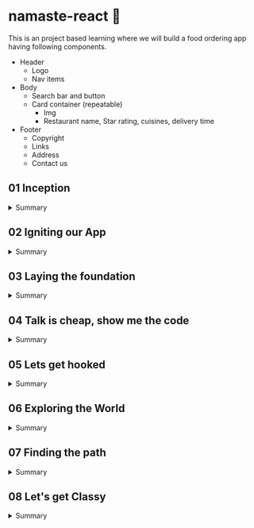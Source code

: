 # namaste-react :rocket: 


This is an project based learning where we will build a food ordering app having following components.

  * Header
    - Logo
    - Nav items
  * Body
    - Search bar and button
    - Card container (repeatable)
        - Img
        - Restaurant name, Star rating, cuisines, delivery time
  * Footer
    - Copyright
    - Links
    - Address
    - Contact us


## 01 Inception

<details>
  <summary>Summary</summary>
  
### Concepts Learned (01 Inception)

1. How to use React cdn?
1. How to write js inside html itself?
1. How to write js inside a new file and inject it in html?
1. How to Create a element using React
1. How to render a component using RactDOM?
1. How does React.createElement and ReactDOM.createRoot works?
1. How to use CSS in react?
1. What is Element,Props,Child in React?
1. How to Create nested Child using React?
1. How to Add Sibling Components?

#### Answer of above ques with Example

#### HTML

```html
<body>
    <div id="root">
        <!-- It will be loaded for a very small fraction of time and then react will replace this root with its own content -->
        <h1>Dipankar</h1>
    </div>
    <!-- CDN links for react. using this link will inject react and react dom library into the browser -->
    <script crossorigin src="https://unpkg.com/react@18/umd/react.development.js"></script>
    <script crossorigin src="https://unpkg.com/react-dom@18/umd/react-dom.development.js"></script>
    <!-- Only writing above 2 tags would inject react into our project using CDN.
In the console you can write React and ReactDOM and you can see the properties. -->
    <!-- Include your react js lines inside a new js file -->
    <script src="./App.js"></script>
</body>
```

  react.development.js - base library for react.
  react-dom.development.js - for dom manipulation and interaction.
  Costliest operation in browsers is Dom manipulation.

  #### JS

  ```javascript
  //create an element-simillar to document.createElement
  /**
   * React.createElement(object) =>HTML (browser understands)
   * React.createElement creates and object
   * While it is rendering into DOM it converts the object into html
   * param 1 - type: element name
   * param 2 - props: attributes
   * param 3 - children inside props: text of the element
   */
  const h1 = React.createElement("h1",{xyz:'abc',id:'heading'},"hello World from React!");
  const h2 = React.createElement("h2",{xyz:'abc',id:'heading2'},"This is a h2 element");
  console.log(h1);
  // Create nested Child using React.

  //add multiple child inside the element using array (siblings)
  const child = React.createElement('div',{id:'child'},['child div',h1,h2]);
  const parent = React.createElement('div',{id:'parent'},child);

  //ReactDOM is for dom interaction, Make #root as the root element of react
  const root = ReactDOM.createRoot(document.getElementById("root"));
  //render the element inside root
  root.render(parent);```

  ```

  console.log(h1) will give the entire h1 object.
  React.createElement gives an object which is later converted into HTML (browser understandable).

  #### CSS

  ```css
  #heading{
      color:red;
  }
  ```

</details>

## 02 Igniting our App

<details>
<summary>Summary</summary>

### Concepts Learned (02 Igniting our App)

1. **Can React build a production ready app without using any package/library**
Ans- No, A lot of other Packages are required.
2. **What is NPM**
Ans- NPM is evrything but Node package Manager. It manages Packages and is a repository containing all the packages. It works as a package manager behind the scene but it's full form is not Node Package Manager.
3. **How can you make your project use NPM**
A- We can make our project use npm using `npm init`.
    <details>
    <summary>Example</summary>

    ```cmd
    PS C:\Users\dipan\Desktop\Javascript\React\namaste-react> npm init
    This utility will walk you through creating a package.json file.
    It only covers the most common items, and tries to guess sensible defaults.

    See `npm help init` for definitive documentation on these fields
    and exactly what they do.

    Use `npm install <pkg>` afterwards to install a package and
    save it as a dependency in the package.json file.

    Press ^C at any time to quit.
    package name: (namaste-react)
    version: (1.0.0)                                                                                                          
    description: This is the project done while learning namaste react course
    entry point: (App.js)                                                                                                     
    test command: jest                                                                                                        
    git repository: https://github.com/dipankarsahoo180/namaste-react.git
    keywords:
    author: Dipankar Sahoo                                                                                                    
    license: (ISC)                                                                                                            
    About to write to C:\Users\dipan\Desktop\Javascript\React\namaste-react\package.json:

    {
        "name": "namaste-react",
        "version": "1.0.0",
        "description": "This is the project done while learning namaste react course",
        "main": "App.js",
        "scripts": {
        "test": "jest"
        },
        "repository": {
        "type": "git",
        "url": "git+https://github.com/dipankarsahoo180/namaste-react.git"
        },
        "author": "Dipankar Sahoo",
        "license": "ISC",
        "bugs": {
        "url": "https://github.com/dipankarsahoo180/namaste-react/issues"
        },
        "homepage": "https://github.com/dipankarsahoo180/namaste-react#readme"
    }
    Is this OK? (yes)
    ```

    </details>

4. **How to add a package /dependencies into your project**
Ans- By using the command `npm install <package_name>`.
For ex: `npm install -D Parcel`. Then it will create a node dependencies/devDepenedencies inside your Package.json.
5. **What is a Bundler**
Ans-A bundler is the most important package in our project while doing development. There are multiple bundlers like parcel,vite,webpack etc. Our whole needs to be bundled,minified,cleaned,compressed, packages 7 a lot fo other stuffs before it can be sent prod. Bundler does all these jobs.
6. **What is Parcel**
Ans- parcel is a bundler. it is easy to configure.
    * `npm install -D parcel`.
It also does a lot of other functions like:
    * Creating a dev build
    * Building local Server
    * HMR Hot Module Replacement
    * Uses file watching algorithm (written in c++)
    * Caching for faster Builds
    * Image optimization
    * Minification
    * Bundling
    * Compress
    * Consistent Hashing
    * Code Splitting
    * Differential bundling to support older versions
    * Diagnostic
    * Error handling
    * HTTPS
    * Tree shaking - remove unused nodes
7. **What is -D in `npm install -D Parcel`**
Ans- That means we are installing parcel package/library as a dev dependency.There are two types of dependencies.
    * dependencies - required for project and is required in production.
    * devDependencies - required during development.
8. **What is the package.json file**
Ans- Package.json will be created right after npm init command and it keeps tracks of the dependencies installed.
9. **What is tilde(`) and carret(^)**
Ans- They represent auto upgradable to Major and Minor versions respectively.
10. **What is the package-lock.json file that got created automatically**
Ans- Package-lock.json has exact version of all the dependencies and their dependencies mentioned in detail. It keeps track of all the details of the dependencies and transitive dependencies used in the project.
11. **Do we Need to Put node_modules folder into git**
Ans- Don't put the files and folders that you can regenerate again into git. It is unnecessary.
12. **How to Ignite your app**
Ans- Since we have already installed parcel, we can ignite our app using the command `npx parcel index.html`.
    <details>
    <summary> Ignite your app</summary>
    
    ```cmd
    PS C:\Users\dipan\Desktop\Javascript\React\namaste-react> npm parcel index.html
    Unknown command: "parcel"

    To see a list of supported npm commands, run:
        npm help
    PS C:\Users\dipan\Desktop\Javascript\React\namaste-react> npx parcel index.html
    Server running at http://localhost:1234
    ✨ Built in 608ms
    ```

    </details>
13. **How to get react and react-dom using npm instad of cdn**
Ans- using CDN is not a good way and is a costliest operation as it makes a network call. we can install these dependensies as packages using `npm install <package_name>` command
Ex: `npm install react and npm install react-dom`
14. **Will it work if we remove the CDN?**
Ans- It will give error as `Uncaught ReferenceError: React is not defined`. So we have to import both react and react-dom
    *   ```js
        import React from "react";
        import ReactDOM from "react-dom/client";
        ```

15. **Will it work afer that?**
Ans- No It will give you error. `@parcel/transformer-js: Browser scripts cannot have imports or exports.`. Basically you have to Add the **type="module"** attribute to the `<script>` tag inside index.html. It is because by default it is treated as a normal javascript file and to use it as a module and import any other module to this Js file, we have to explicitly tell that this is a js file of module type. And then it would work.

</details>

## 03 Laying the foundation
<details>
<summary>Summary</summary>

### Concepts Learned (03 Laying the foundation)

1. **How to create a script to start project instead of writing `npx parcel index.html`**    
Ans-  Go to the package.json and inside `"scripts"`, add the node `"start":"parcel index.html"`. Then go to your terminal and write `npm run start` or `npm start`.  
Simillarly,  write `"build":"parcel build index.html"` to make a prod build. And to execute it write `npm run build` in terminal. `npm build` will not work here because is `run` is a reserved keyword by npm that works with `start`.

2. **What is a react element**  
It is an object but while rendering into DOM using react-dom library it will be rendered as an HTML. This is the syntax to create a react element.</br></br>  

    * ```javascript
        const h1 = React.createElement("h1",{xyz:'abc',id:'heading'},"hello World from React!");
        //ReactDOM is for dom interaction, Make #root as the root element of react
        const root = ReactDOM.createRoot(document.getElementById("root"));
        //render the element inside root
        root.render(h1);
        ```

3. **Is it a good way to use React.createElement**  
Ans- No, this is not a good way and make the code complex and is not suitable for creating production ready apps. So, we use **JSX** instead.
4. **What is JSX?**  
JSX is a HTML or XML like syntax used for creating react elements. Is is not a part of react,it is also not a pure Javascript. It is transpiled before it reaches javascript engine/converted into object equivalent of `react.createElement()` by **`babel`** library which is also a depenedency for `Parcel` so that browser can unserstand it.</br></br>  

    *   ```javascript
        const h1JSX = <h1 id='heading'>Hello World from React with JSX!</h1>
        //ReactDOM is for dom interaction, Make #root as the root element of react
        const root = ReactDOM.createRoot(document.getElementById("root"));
        //render the element inside root
        root.render(h1JSX);
        ```

    *   ```javascript
        const h1 = React.createElement("h1",{xyz:'abc',id:'heading1',key:'ist-h1',class="h1Class"},"Hello World from React!");
        const h1JSX = <h1 id='heading2' key='ist-h1Jsx' className="jsxClass">Hello World from React with JSX!</h1>
        //ReactDOM is for dom interaction, Make #root as the root element of react. 
        //Also notice the attributes are in camelCase but they will convert into normal attributes when they render as HTML.
        console.log(h1JSX); //It will log a same object what react.createElement gives
        const root = ReactDOM.createRoot(document.getElementById("root"));
        //render the element inside root
        root.render([h1,h1JSX]);
        ```

5. **Give some examples of JSX code**  

    *   ```Javascript
        const h1JSX = <h1 id='headingJSX' key='ist-h1Jsx'>Hello World from React with JSX!</h1>;
        const h1JSX1 = <h1 id='heading2' key='ist-h1Jsx' className="jsxClass">Hello World from React with JSX!</h1>;
        const h1JSX2 = (<h1 id='heading2' key='ist-h1Jsx' className="jsxClass">Hello World from React with JSX!</h1>);
        const h1JSX3 = (
        <div>
            <h1 id='heading2' key='ist-h1Jsx' className="jsxClass">Hello World from React with JSX!</h1>
            <h2 id='heading2' key='ist-h2Jsx' className="jsxClass">Hello World from React with JSX!</h2>
        </div>
        );
        const h1JSX4 = (
        <>
            <h1 id='heading2' key='ist-h1Jsx' className="jsxClass">Hello World from React with JSX!</h1>
            <h2 id='heading2' key='ist-h2Jsx' className="jsxClass">Hello World from React with JSX!</h2>
        </>);
        //ReactDOM is for dom interaction, Make #root as the root element of react
        const root = ReactDOM.createRoot(document.getElementById("root"));
        //render the element inside root
        root.render([h1,h1JSX,h1JSX1,h1JSX2,h1JSX3,h1JSX4]);
        ```

6. **What are some of the extensions which you can use to boost your productivity**  

    * Prettier
    * Bracket pair Colorization Toggler.
    * Eslint
    * Better Comments

7. **What is a React component**  
It is a function/class and retunred object of which can be rendered as a html in browser.
8. **What are the types of components in react**  
    * Class based component - old way of writing code
    * Functional component - Latest in tech - It's just a normal javascript function with **PascalCase**.  
        <details>
        <summary>Example of Functional component</summary>

        ```Javascript
        import React from "react";
        import ReactDOM from "react-dom/client";

        const Heading = ()=> {
            return (
                <>
                    <h1 id='heading2' key='ist-h1Jsx' className="jsxClass">Hello World from React with JSX1!!</h1>
                    <h2 id='heading2' key='ist-h2Jsx' className="jsxClass">Hello World from React with JSX2!!</h2>
                </>
                )
        };


        //ReactDOM is for dom interaction, Make #root as the root element of react
        const root = ReactDOM.createRoot(document.getElementById("root"));
        //render the element inside root
        root.render(<Heading/>); // Use the functional component as a tag to render
        ```

        </details>

9. **What is component composition**  
Composing one/more components into another component
    *   <details>
        <summary>Example of component composition</summary>

        ```javascript
        import React from "react";
        import ReactDOM from "react-dom/client";


        const Title = ()=> {
            return (
                <>
                    <h1 key='title' className="jsxClass">Title!!</h1>
                </>
                )
        };
        const Header = ()=> {
            return (
                <>
                    <Title></Title>
                    <h1 key='header' className="jsxClass">JSX Heading!!</h1>
                    
                </>
                )
        };


        //ReactDOM is for dom interaction, Make #root as the root element of react
        const root = ReactDOM.createRoot(document.getElementById("root"));
        //render the element inside root
        root.render(<Header/>);
        ```

        </details>

10. **How can you write javascript expression inside JSX**  
By wrapping the code inside `{}`
    <details>
    <summary>Example</summary>

    ```Javascript
    import React from "react";
    import ReactDOM from "react-dom/client";

    const Elem = () =>(
        <>
            <h1>React Element!!</h1>
        </>
    )
    const title =  (
            <>
                <h1 key='title' className="jsxClass">Title!!</h1>
            </>
            )
    const number = 1000;
    const Header = ()=> {
        return (
            <>
                {title} 
                {<Elem/>}
                {number}
                {console.log('Dipankar')}
                <h1 key='header' className="jsxClass">JSX Heading!!</h1>
            </>
            )
    };
    //ReactDOM is for dom interaction, Make #root as the root element of react
    const root = ReactDOM.createRoot(document.getElementById("root"));
    //render the element inside root
    root.render(<Header/>);
    ```

    </details>

</details>

## 04 Talk is cheap, show me the code

<details>
<summary>Summary</summary>

### Concepts Learned (04 Talk is cheap, show me the code)

1. **How can you write css in react?** 
    - By using attribute className instead of class.  
        <details>
        <summary>Example</summary>

        ```javascript
        const AppLayout = () =>{
            return (
                <div className="app">
                    <Header/>
                    <Body/>
                </div>
            )
        }
        ```

        ```css
        .app{
            display: flex;
            justify-content: space-between;
            border: 1px solid black;
        }
        ```
        
        </details> 

    - By using inline css.  
        <details>
        <summary>Example</summary>

        ```javascript
        const styleCard = {
            background: 'lightgrey',
            textAlign:'center'
        }

        const Restaurant = () => {
            return(
                <div className="res-card" style={styleCard}>
                    <h3>Meghna Foods</h3>
                </div>
            )
        }
        ```

        OR  

        ```javascript
        const styleCard = {
            background: 'lightgrey',
            textAlign:'center'
        }

        const Restaurant = () => {
            return(
                <div className="res-card" style={{ background: 'lightgrey', textAlign:'center' }}>
                    <h3>Meghna Foods</h3>
                </div>
            )
        }
        ```

        </details> 
        
2. **What is props in react?**  
Ans- By using props we can pass properties from parent comp/arguements to a function.  
    -   <details>
        <summary>Example(we are passing name,cuisine as props)</summary>
        
        ```javascript
        const Body = () => {
            return(
                <div className="body">
                    <div className="search">
                        Search            
                    </div>

                    <div className="res-container">
                        <Restaurant name="Jubilee Foods" cuisine="South Indian"/>
                        <Restaurant name="KFC" cuisine="American"/>
                        <Restaurant/>
                        <Restaurant/>
                    </div>
                </div>
            )
        }
        const styleCard = {
            background: 'lightgrey',
            textAlign:'center'
        }

        const Restaurant = ({name,cuisine}) => {
            return(
                <div className="res-card" style={styleCard}>
                    <img src="https://media-assets.swiggy.com/swiggy/image/upload/fl_lossy,f_auto,q_auto,w_660/fq1uss75jajmt1oueyla"></img>
                    <h3>{name || 'Meghna Foods'}</h3>
                    <h4>{cuisine || 'North Indian'}</h4>
                    <h4>4.4</h4>
                    <h4>38 mins</h4>
                </div>
            )
        }
        ```
        </details>

3. **What is  config driven UI?**  
It means the UI is driven by a config. Which means based on configuration user will be shown/get personalized data
Ex: Swiggy API `https://www.swiggy.com/dapi/restaurants/list/v5?lat=20.3625249&lng=85.83262599999999&`

4. **How would you loop over an array and render multiple cards?**  
-   Ex:  
    ```javascript
    const Body = () => {
        return(
            <div className="body">
                <div className="search">
                    Search
                </div>

                <div className="res-container">
                {
                    card?.gridElements?.infoWithStyle?.restaurants?.map(el=>
                        <Restaurant key={el.info.id} resData={el}/>
                    )
                }
                </div>
            </div>
        )
    }
    ```
5. **Give an example how you can use fetch API**  
First Install this chrome extension from here `https://chrome.google.com/webstore/detail/cors-unblock/lfhmikememgdcahcdlaciloancbhjino`.  
and then run the following code to understand

    ```javascript
    const Body = () => {
        const [card,setCard] = useState([]);

        const  fetchData = async() => {
            try {
            const response = await fetch('https://www.swiggy.com/dapi/restaurants/list/v5?lat=20.3625249&lng=85.83262599999999');
            const data = await response.json();
            const card = data.data.cards.find(el => el.card.card.id === 'top_brands_for_you').card.card;
            setCard(card?.gridElements?.infoWithStyle?.restaurants);
            } catch (error) {
            console.error('Fetch error:', error);
            //throw error;
            }
        
        }

        useEffect(() => {
            fetchData();
        }, []);

        
        return(
            <div className="body">
                <div className="search">
                    Search
                </div>

                <div className="res-container">
                {
                    card?.map(el=>
                        <Restaurant key={el.info.id} resData={el}/>
                    )
                }
                </div>
            </div>
        )
    }
    ```
    
</details>

## 05 Lets get hooked

<details>
<summary>Summary</summary>

### Concepts Learned (05 Lets get hooked)

1. **What are the different types of import we use in Javascript?**  
Two types of Export/Import.  
    -   Default Export/Import
        ```javascript
        export default Component;  
        import Component from "path";
        ```

    -   Named Export/Import
        ```javascript
        export const Component;  
        import {Component} from "path";
        ```

1. **What are hooks in React?**  
Hooks are like normal js functions but provided by react.  
for ex: `useState()` and `useEffect()`

1. **What is useState() hook**  
useState is a React Hook that lets you add a state variable to your component.  

    ```javascript
    const [state, setState] = useState(initialState);
    ```
1. **What is reconciliation?**  
It is an alogorithm came in react 16 by react fiber, which uses an algorithm to selectively update some particular nodes/elements inside html instead of whole html by comapring the DOM nodes.  
Actual DOM: These are the real tags.  
Virtual DOM: representation of actual DOM. It is basically the object (reactElement). You can console log <Body/> and/or <Head/> and you can see an object is printed.
</details>

## 06 Exploring the World

<details>
<summary>Summary</summary>

### Concepts Learned (06 Exploring the World)

1. **What is monolithic and microservices architecture**  
A monolithic application is built as a single unified unit while a microservices architecture is a collection of smaller, independently deployable services. <a href="https://www.atlassian.com/microservices/microservices-architecture/microservices-vs-monolith">refer here</a>

2. **How `useEffect()` is called**  
First the component will be rendered as HTML and  
then it will call `useEffect()` and  
then it will run the code inside the callback of useEffect

3. **Can we write multiple `useEffect()` inside a single component**  
Yes.
    ```Javascript
    useEffect(() => {
        console.warn('use effect 1');
    }, []);
    useEffect(() => {
        fetchData();
        console.warn('use effect 2');
    }, []);
    useEffect(() => {
        console.warn('use effect 3');
    }, []);
    ```
4. **What is Shimmer**  
We load a fake screen instead of blank untill we get the data from server/api in realtime to improve UX. We acheive this using conditional rendering.

    ```javascript
    const Body = () => {

        const [listOfRestaurants, setListOfRestaurants] = useState([]);
        const [filteredRestaurants, setFilteredRestaurants] = useState([]);
        const fetchData = async () => {
            try {
                const response = await fetch(SWIGGY_URL);
                const data = await response.json();
                const card = data.data.cards.find(el => el.card.card.id === 'top_brands_for_you').card.card;
                setListOfRestaurants(card?.gridElements?.infoWithStyle?.restaurants);
                setFilteredCard(card?.gridElements?.infoWithStyle?.restaurants);
            } catch (error) {
                console.error('Fetch error:', error);
                //throw error;
            }

        }

        useEffect(() => {
            fetchData();
        }, []);
        //conditioinal rendering
        return (listOfRestaurants.length === 0) ?
        <Shimmer /> :

        (
            <div className="filter">
                <div className="search">
                    <input className='search-text' type="text" onChange={(e) => {
                        if(!e.target?.value) {
                            setFilteredRestaurants(listOfRestaurants);
                            return;
                        }else{
                            const filteredCard = listOfRestaurants.filter(el => (el.info.name.toUpperCase()).includes(e.target?.value?.toUpperCase()));
                            setFilteredRestaurants(filteredCard);
                        }
                    }}>

                    </input>
                </div>
                <button className='top-rated-btn' onClick={
                    () => {
                        const filteredCard = listOfRestaurants.filter(el => el.info.avgRating > 4);
                        setFilteredRestaurants(filteredCard);
                    }
                }> Filter Top Rated restaurants</button>

                <button className='reset-btn' onClick={
                    () => {
                        setFilteredRestaurants(listOfRestaurants);
                    }
                }> Reset </button>
            </div>
        )
    }
    ```
    
</details>




## 07 Finding the path
<details>
<summary>Summary</summary>

### Concepts Learned (07 Finding the path)

1. **How to use routing in react?**  
we can use react-router-dom package to create routes in react.  
    ```javascript
    import React from "react";
    import ReactDOM from "react-dom/client";
    import Header from "./components/Header";
    import { Body } from "./components/Body";
    import { createBrowserRouter,RouterProvider } from "react-router-dom";
    import About from "./components/About";


    const AppLayout = () =>{
        return (
            <div className="app">
                <Header/>
                <Body/>
            </div>
        )
    }


    const appRouter = createBrowserRouter(
        [
            {
                path:"/",
                element : <AppLayout/>,
            },
            {
                path:"/about",
                element : <About/>
            },
            
        ]
    );

    //ReactDOM is for dom interaction, Make #root as the root element of react
    const root = ReactDOM.createRoot(document.getElementById("root"));
    //use RouterProvider for Routing
    root.render(<RouterProvider router={appRouter} />);
    ```

2. **How to routing but keeping Header and Footer constant in react?**
We can use `</Outlet>` and `children` property inside router object as a combination to do that
    ```javascript
    import React from "react";
    import ReactDOM from "react-dom/client";
    import Header from "./components/Header";
    import { Body } from "./components/Body";
    import { createBrowserRouter, Outlet, RouterProvider } from "react-router-dom";
    import About from "./components/About";
    import ContactUs from "./components/ContactUs";
    import Cart from "./components/Cart";

    const AppLayout = () => {
        return (
            <div className="app">
                <Header />
                <Outlet />
            </div>
        )
    }


    const appRouter = createBrowserRouter(
        [
            {
                path: "/",
                element: <AppLayout />,
                children: [

                    {
                        path: "",
                        element: <Body />
                    }, 
                    {
                        path: "about",
                        element: <About />
                    }, 
                    {
                        path: "contact-us",
                        element: <ContactUs />
                    }, 
                    {
                        path: "cart",
                        element: <Cart />
                    }
                ]
            }

        ]
    );

    //ReactDOM is for dom interaction, Make #root as the root element of react
    const root = ReactDOM.createRoot(document.getElementById("root"));
    //render the element inside root
    root.render(<RouterProvider router={appRouter} />);
    ```

2. **How can you build links so that user can click on them and redirected to certain routes in react?**  
We can use `<Link to=''>Label</Link>` from react-router-dom to acheive this.  
    ```javascript

    import { useState } from "react";
    import logo from "../assets/logo.png"
    import { Link } from "react-router-dom";

    const Header = () => {
        const [jsxButton,setJsxButton] = useState('Login')
        return (
            <>
                <div className="header">
                    <Link to='/'>
                        <div className="logo">
                        <img src={logo}></img>
                        </div>
                    </Link>
                    
                    <div className="nav-items">
                        <ul>
                            <li><Link to='/'>Home</Link></li>
                            <li><Link to='about'>About us</Link></li>
                            <li><Link to='contact-us'>Contact us</Link></li>
                            <li><Link to='cart'>Cart</Link></li>
                        </ul>
                    </div>
                </div>
            </>
        )
    }

    export default Header;
    ```

3. **How can you create your own error page in react?**  
By adding `errorElement: <componentName/>` property inside the router object.
    ```javascript
    const appRouter = createBrowserRouter(
        [
            {
                path: "/",
                element: <AppLayout />,
                errorElement: <Error/>,
                children: [
                    {
                        path: "",
                        element: <Body />
                    }, 
                    {
                        path: "about",
                        element: <About />
                    }, 
                    {
                        path: "contact-us",
                        element: <ContactUs />
                    }, 
                    {
                        path: "cart",
                        element: <Cart />
                    }
                ]
            }

        ]
    );
    ```

4. **How can you get error details and show them in error page in react?**  
By using `useRouteError` from `react-router-dom`.  


    ```javascript
    import Header from "./Header"
    import {useRouteError} from 'react-router-dom'; 

    const Error = () => {
        const error = useRouteError()
        return (
            <>
                <Header></Header>
                <h1>Opps!! {error.status} {error.statusText}</h1>
                <h1>{error?.error?.message}</h1>
            </>
        )
    }
    export default Error;
    ```

4. **How can use dynamic routing in react?**  
    * Step 1: Create an element and use useParams() to get the dynaic parameter from url. `const {resId} = useParams();` .
    * Step 2: pass the queryparam as   resId from Link tag
        ```javascript
        <Link to={'restaurant/'+el.info.id}>
            <RestaurantCard resData={el} />
        </Link>
        ```
    * Step 3: Configure the dyanmic routing in router object as well  
        ```javascript
        {
            path: "restaurant/:resId",
            element: <RestaurantMenu />
        }
    
        ```

</details>


## 08 Let's get Classy
<details>
<summary>Summary</summary>

### Concepts Learned (08 Let's get Classy)

1. **What are class based components?**  
This is an older way of writing code in react. Ex:  
    ```javascript
    import React from "react";

    export default class UserClass extends React.Component {
    
    render() {
        return (
        <>
            <h1>Name: Dipankar</h1>
            <h1>Location: Bangalore</h1>
            <h1>Contact: +9098909890</h1>
        </>
        );
    }
    }
    ```

1. **How to access props in class based component?**  
By using `constructor(props)`. Ex:  
    ```javascript
    import React from "react";

    export default class UserClass extends React.Component {
        constructor(props) {
            super(props); // We always have to write this
            //console.log(props);
            this.name = props.name;
            //OR
            //this.name = this.props.name
        }
        /** This will also work
        render() {
            return (
                <>
                    <h1>Name: {this.name}</h1>
                    <h1>Location: {this.props.location}</h1>
                    <h1>Contact: +9098909890</h1>
                </>
            );
        }
        */
        render() {
        const {name,location} = this.props;
        return (
            <>
                <h1>Name: {name}</h1>
                <h1>Location: {location}</h1>
                <h1>Contact: +9098909890</h1>
            </>
        );
    }
    }
    ```
    And pass the props from parent like below:
    ```javascript
    import React from "react";
    import UserClass from "./UserClass";

    const About = () => {
        return (
            <>
                <h1>About</h1>
                <div className="about-card">
                    <div>
                        <UserClass name="Dipankar (Class Based)" location="Bangalore(Class)" />
                    </div>
                </div>
            </>
        );
    };

    export default About;
    ```

1. **How to create and update state variable in class?**  
States were created whenever a new instance of class is created in class based components in react.
Constructor is a best place to create state variables unsing `this.state`.  
We can not update the state variables directly like `this.state.count =12;Instead we use 
    ```javascript
    this.setstate({
        stateName:'stateValue'
    })
    ```
    Example:

    ```javascript
    import React from "react";

    export default class UserClass extends React.Component {
        constructor(props) {
            super(props);
            this.state = {
                count: 0,
                result: "Pass",
            };
        }

        render() {
            const updateCount = () => {
                this.setState({
                    count: ++this.state.count,
                    result: "Failed",
                });
            };
            const { name, location } = this.props;
            return (
                <>
                    <h1>Name: {name}</h1>
                    <h1>Location: {location}</h1>
                    <h1>Contact: +9098909890</h1>
                    <h1>Count: {this.state.count}</h1>
                    <h1>Result: {this.state.result}</h1>
                    <button className="global-btn" onClick={() => updateCount()}>
                        Update State Variable
                    </button>
                </>
            );
        }
    }
    ```

1. **Explain lifecycle of react class based components**  
    Constuctor() ==> Render() ==>(Parent followe by child) 
    Child component didMoount ==>Parent Component didMount;

    Parent constructor
    About.js:18 Parent render start
    About.js:33 inside parend render

    UserClass.js:10 Child constructor
    UserClass.js:24 Child render Start
    UserClass.js:35 Inside child render

    ChildClassA.js:6 ChildClassA constructor
    ChildClassA.js:13 ChildClassA render Start
    ChildClassA.js:17 Inside ChildClassA render

    ChildClassB.js:6 ChildClassB constructor
    ChildClassB.js:13 ChildClassB render Start
    ChildClassB.js:17 Inside ChildClassB render

    UserClass.js:13 Child component Did Mount

    ChildClassA.js:9 ChildClassA component Did Mount

    ChildClassB.js:9 ChildClassB component Did Mount

    About.js:13 Parent component Did Mount<br/><br/>

    Example Parent Component:
    ```javascript
    import React from "react";
    import User from "./User";
    import UserClass from "./UserClass";
    import ChildClassA from "./ChildClassA";
    import ChildClassB from "./ChildClassB";
    class About extends React.Component {
        constructor(props) {
            super(props);
            console.log("Parent constructor");
        }

        componentDidMount() {
            console.log("Parent component Did Mount");
        }

        render() {
            console.log("Parent render start");
            return (
                <>
                    <h1>About</h1>
                    <div className="about-card">
                        <div>
                            <UserClass
                                name="Dipankar (Class Based)"
                                location="Bangalore(Class)"
                            />
                        </div>
                    </div>
                    {console.log("inside parend render")}
                    <ChildClassA />
                    <ChildClassB />
                </>
            );
        }
    }

    export default About;
    ```
    Child Component Example:
    ```javascript
    import React from "react";

    export default class UserClass extends React.Component {
        constructor(props) {
            super(props);
            this.state = {
                count: 0,
                result: "Pass",
            };
            console.log('Child constructor');
        }
        componentDidMount(){
            console.log('Child component Did Mount')
        }

        render() {
            const updateCount = () => {
                this.setState({
                    count: ++this.state.count,
                    result: "Failed",
                });
            };
            const { name, location } = this.props;
            console.log('Child render Start');
            return (
                <>
                    <h1>Name: {name}</h1>
                    <h1>Location: {location}</h1>
                    <h1>Contact: +9098909890</h1>
                    <h1>Count: {this.state.count}</h1>
                    <h1>Result: {this.state.result}</h1>
                    <button className="global-btn" onClick={() => updateCount()}>
                        Update State Variable
                    </button>
                    {console.log('Inside child render')}
                </>
            );
        }
    }
    ```

1. **What is the use of `componentDidMount()` lifecycle hook**  
componentDidMount method runs after the component is rendered in the browser and then if we want to make any heavy processings we can do inside this method. For example: making an api call.

1. **What is the use of `componentDidUpdate()` lifecycle hook** 
This is a lifecycle hook called after each re-render of the component. It does not called for the first render.

1. **What is the use of `componentWillUnmount()` lifecycle hook** 
This is a lifecycle hook called Just before unmounting of the component. First parent component will unmount and then child component
Example:
Parent component:
    ```javascript
    import React from "react";
    import User from "./User";
    import UserClass from "./UserClass";
    import ChildClassA from "./ChildClassA";
    import ChildClassB from "./ChildClassB";
    class About extends React.Component {
        constructor(props) {
            super(props);
            console.log("Parent constructor");
        }

        componentDidMount() {
            console.log("Parent component Did Mount");
        }

        componentDidUpdate() {
            console.log("Parent component Did Update");
        }

        componentWillUnmount() {
            console.log("Parent component Will Unmount");
        }

        render() {
            console.log("Parent render start");
            return (
                <>
                    <h1>About</h1>
                    <div className="about-card">
                            <UserClass
                                name="Dipankar (Class Based)"
                                location="Bangalore(Class)"
                            />
                            <UserClass
                                name="Lizu (Class Based)"
                                location="Bhubaneswar(Class)"
                            />
                    </div>
                    {console.log("inside parend render")}
                    <ChildClassA />
                    <ChildClassB />
                </>
            );
        }
    }

    export default About;
    ```
    Child Component:
    ```javascript
    import React from "react";

    export default class UserClass extends React.Component {
        constructor(props) {
            super(props);
            this.state = {
                count: 0,
                result: "Pass",
            };
            console.log(this.props.name+" Child constructor");
        }

        async componentDidMount() {
            console.log(this.props.name+" Child component Did Mount");
            const jsonData = await fetch('https://api.github.com/users/dipankarsahoo180')
                                        .then(data=>data.json());
            console.warn(jsonData);
            this.setState(
                {
                    name: jsonData.name,
                    location: jsonData.location,
                    avatar_url:jsonData.avatar_url
                }
            )
        }

        componentDidUpdate(){
            console.log(this.props.name+" Child component Did Update");
        }

        componentWillUnmount() {
            console.log(this.props.name+" Child component Will Unmount");
        }

        render() {
            const updateCount = () => {
                this.setState({
                    count: ++this.state.count,
                    result: "Failed",
                });
            };
            const { name, location,avatar_url,count,result } = this.state;
            console.log(this.props.name+" Child render Start");
            return (
                <div className="user-card">
                    <img src={avatar_url} 
                    alt="Image no available"
                    height="200px" width="200px"
                    ></img>
                    <p>Name: {name}</p>
                    <p>Location: {location}</p>
                    <p>count: {count}</p>
                    <p>result: {result}</p>
                    <button className="global-btn" onClick={() => updateCount()}>
                        Update State Variable
                    </button>
                    {console.log(this.props.name+" Inside child render")}
                </div>
            );
        }
    }

    ```


</details>